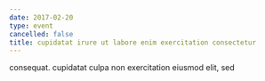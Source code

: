 ```yaml
---
date: 2017-02-20
type: event
cancelled: false
title: cupidatat irure ut labore enim exercitation consectetur
---
```

consequat. cupidatat culpa non exercitation eiusmod elit, sed